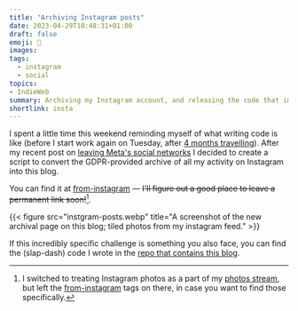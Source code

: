 ```yaml
---
title: "Archiving Instagram posts"
date: 2023-04-29T10:48:31+01:00
draft: false
emoji: 📸
images:
tags:
  - instagram
  - social
topics:
- IndieWeb
summary: Archiving my Instagram account, and releasing the code that imported it to this Hugo-driven site.
shortlink: insta
---
```


I spent a little time this weekend reminding myself of what writing code is like (before I start work again on Tuesday, after [4 months travelling](https://adventure.awaits.us)). After my recent post on [leaving Meta's social networks](/posts/goodbye-big-social) I decided to create a script to convert the GDPR-provided archive of all my activity on Instagram into this blog.

You can find it at [from-instagram](/tags/from-instagram) — ~~I'll figure out a good place to leave a permanent link soon!~~[^1].

{{< figure src="instgram-posts.webp" title="A screenshot of the new archival page on this blog; tiled photos from my instagram feed." >}}

If this incredibly specific challenge is something you also face, you can find the (slap-dash) code I wrote in the [repo that contains this blog](https://github.com/by-jp/www.byjp.me/tree/main/tools/archive/instagram).

[^1]: I switched to treating Instagram photos as a part of my [photos stream](/photos), but left the [from-instagram](/tags/from-instagram) tags on there, in case you want to find those specifically.
